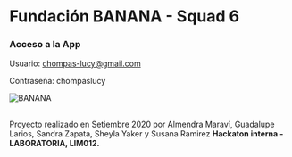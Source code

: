 # Fundación BANANA - Squad 6

### Acceso a la App
Usuario: chompas-lucy@gmail.com

Contraseña: chompaslucy

![BANANA](https://user-images.githubusercontent.com/60905476/92187738-35f78700-ee20-11ea-8baf-c6558e6925df.png)

##


Proyecto realizado en Setiembre 2020 por Almendra Maraví, Guadalupe Larios, Sandra Zapata, Sheyla Yaker y Susana Ramirez **Hackaton interna - LABORATORIA, LIM012.**

